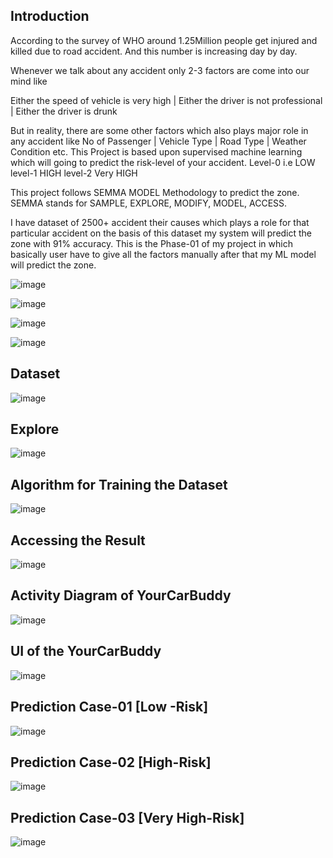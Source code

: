 ## Introduction
According to the survey of WHO around 1.25Million people get injured and killed due to road accident. And this number is increasing day by day. 

Whenever we talk about any accident only 2-3 factors are come into our mind like 

Either the speed of vehicle is very high | Either the driver is not professional | Either the driver is drunk

But in reality, there are some other factors which also plays major role in any accident like No of Passenger | Vehicle Type | Road Type | Weather Condition etc.
This Project is based upon supervised machine learning which will going to predict the risk-level of your accident.
Level-0 i.e LOW level-1 HIGH level-2 Very HIGH

This project follows SEMMA MODEL Methodology to predict the zone. SEMMA stands for SAMPLE, EXPLORE, MODIFY, MODEL, ACCESS.

I have dataset of 2500+ accident their causes which plays a role for that particular accident on the basis of this dataset my system will predict the zone with 91% accuracy. This is the Phase-01 of my project in which basically user have to give all the factors manually after that my ML model will predict the zone.


![image](https://user-images.githubusercontent.com/61939693/153763104-5cf9ba70-7e76-4754-afc4-ee55c7764f00.png)


![image](https://user-images.githubusercontent.com/61939693/153763117-71af943d-9f22-41f6-a99a-9b571d111c42.png)


![image](https://user-images.githubusercontent.com/61939693/153763150-8e45e2d6-f5e4-4794-a96c-7a221d54c034.png)


![image](https://user-images.githubusercontent.com/61939693/153763400-ad16efcf-9818-473d-b018-333622be9f7c.png)


## Dataset 

![image](https://user-images.githubusercontent.com/61939693/153763767-f2c6cb9f-824f-442c-9066-14fa8495bc4f.png)




## Explore


 ![image](https://user-images.githubusercontent.com/61939693/153764126-46ff33d7-be12-4a84-a6a5-084b81a7f324.png)



## Algorithm for Training the Dataset



![image](https://user-images.githubusercontent.com/61939693/153764421-b8e31a3d-eac7-4fd1-8fb8-3172b731c40f.png)



## Accessing the Result



![image](https://user-images.githubusercontent.com/61939693/153764614-09176488-c84e-43d8-bdbd-5211c14d4492.png)



## Activity Diagram of YourCarBuddy


![image](https://user-images.githubusercontent.com/61939693/153765152-5357b287-aa5c-40d6-b74b-8f00a15316b0.png)



## UI of the YourCarBuddy


![image](https://user-images.githubusercontent.com/61939693/153765320-12a9dd21-edbe-4b58-87ea-c21c14068d5f.png)



## Prediction Case-01 [Low -Risk]



![image](https://user-images.githubusercontent.com/61939693/153765335-1de7b0b2-e634-4feb-a229-3195c626f7f5.png)



## Prediction Case-02 [High-Risk]



![image](https://user-images.githubusercontent.com/61939693/153765378-82c54c99-8fa4-4f0f-b9b8-5be81bec1334.png)



## Prediction Case-03 [Very High-Risk]



![image](https://user-images.githubusercontent.com/61939693/153765402-0ad0244d-dd2c-468d-91da-c93396574306.png)


